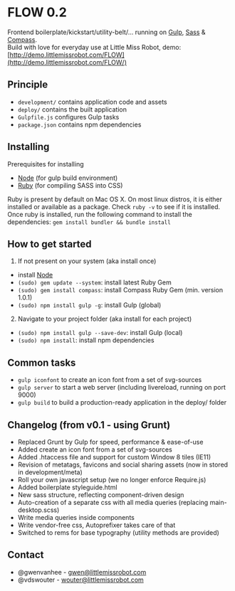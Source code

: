 FLOW 0.2
========

Frontend boilerplate/kickstart/utility-belt/... running on [Gulp](http://gulpjs.com/), [Sass](http://sass-lang.com/) & [Compass](http://compass-style.org/).    
Build with love for everyday use at Little Miss Robot, demo: [http://demo.littlemissrobot.com/FLOW](http://demo.littlemissrobot.com/FLOW/)


Principle
---------
* `development/` contains application code and assets
* `deploy/` contains the built application
* `Gulpfile.js` configures Gulp tasks
* `package.json` contains npm dependencies


Installing
----------
Prerequisites for installing

* [Node](http://nodejs.org) (for gulp build environment)
* [Ruby](http://ruby-lang.org) (for compiling SASS into CSS)

Ruby is present by default on Mac OS X. On most linux distros, it is either installed or
available as a package. Check `ruby -v` to see if it is installed. Once ruby is installed, run the following command to install the dependencies: `gem install bundler && bundle install`


How to get started
------------------
1) If not present on your system (aka install once)

* install [Node](http://nodejs.org)
* `(sudo) gem update --system`: install latest Ruby Gem
* `(sudo) gem install compass`: install Compass Ruby Gem (min. version 1.0.1)
* `(sudo) npm install gulp -g`: install Gulp (global)

2) Navigate to your project folder (aka install for each project)

* `(sudo) npm install gulp --save-dev`: install Gulp (local)
* `(sudo) npm install`: install npm dependencies


Common tasks
------------

* `gulp iconfont` to create an icon font from a set of svg-sources
* `gulp server` to start a web server (including livereload, running on port 9000)
* `gulp build` to build a production-ready application in the deploy/ folder


Changelog (from v0.1 - using Grunt)
-----------------------------------

* Replaced Grunt by Gulp for speed, performance & ease-of-use
* Added create an icon font from a set of svg-sources
* Added .htaccess file and support for custom Window 8 tiles (IE11)
* Revision of metatags, favicons and social sharing assets (now in stored in development/meta)
* Roll your own javascript setup (we no longer enforce Require.js)
* Added boilerplate styleguide.html
* New sass structure, reflecting component-driven design
* Auto-creation of a separate css with all media queries (replacing main-desktop.scss)
* Write media queries inside components
* Write vendor-free css, Autoprefixer takes care of that
* Switched to rems for base typography (utility methods are provided)


Contact
-------

* @gwenvanhee - gwen@littlemissrobot.com    
* @vdswouter - wouter@littlemissrobot.com